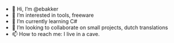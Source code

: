 - 👋 Hi, I’m @ebakker
- 👀 I’m interested in tools, freeware
- 🌱 I’m currently learning C#
- 💞️ I’m looking to collaborate on small projects, dutch translations
- 📫 How to reach me: I live in a cave.

<!---
ebakker/ebakker is a ✨ special ✨ repository because its `README.md` (this file) appears on your GitHub profile.
You can click the Preview link to take a look at your changes.
--->
